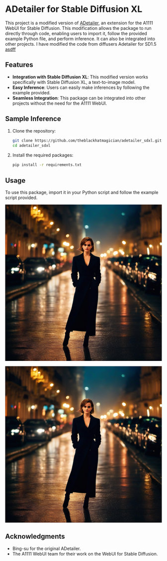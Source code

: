 # ADetailer for Stable Diffusion XL

This project is a modified version of [ADetailer](https://github.com/Bing-su/adetailer), an extension for the A1111 WebUI for Stable Diffusion. This modification allows the package to run directly through code, enabling users to import it, follow the provided example Python file, and perform inference. It can also be integrated into other projects.
I have modified the code from diffusers Adetailer for SD1.5 [asdff](https://github.com/Bing-su/asdff)
## Features

- **Integration with Stable Diffusion XL**: This modified version works specifically with Stable Diffusion XL, a text-to-image model.
- **Easy Inference**: Users can easily make inferences by following the example provided.
- **Seamless Integration**: This package can be integrated into other projects without the need for the A1111 WebUI.

## Sample Inference

1. Clone the repository:
    ```sh
    git clone https://github.com/theblackhatmagician/adetailer_sdxl.git
    cd adetailer_sdxl
    ```

2. Install the required packages:
    ```sh
    pip install -r requirements.txt
    ```

## Usage

To use this package, import it in your Python script and follow the example script provided.


![Original Generated Image:](image.png)

![Image after ADetailer Processing:](image_fix.png)

## Acknowledgments
- Bing-su for the original ADetailer.
- The A1111 WebUI team for their work on the WebUI for Stable Diffusion.
